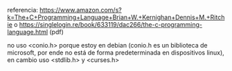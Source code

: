 referencia:
https://www.amazon.com/s?k=The+C+Programming+Language+Brian+W.+Kernighan+Dennis+M.+Ritchie
o https://singlelogin.re/book/633119/dac266/the-c-programming-language.html (pdf)

no uso <conio.h> porque estoy en debian (conio.h es un biblioteca de microsoft, por ende no está de forma predeterminada en dispositivos linux), en cambio uso <stdlib.h> y <curses.h> 
